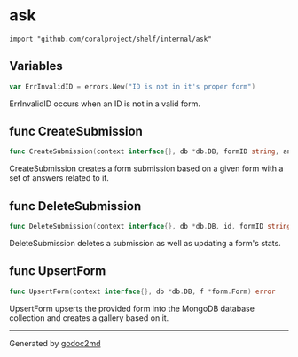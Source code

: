 
# ask
    import "github.com/coralproject/shelf/internal/ask"





## Variables
``` go
var ErrInvalidID = errors.New("ID is not in it's proper form")
```
ErrInvalidID occurs when an ID is not in a valid form.


## func CreateSubmission
``` go
func CreateSubmission(context interface{}, db *db.DB, formID string, answers []submission.AnswerInput) (*submission.Submission, error)
```
CreateSubmission creates a form submission based on a given form with a set
of answers related to it.


## func DeleteSubmission
``` go
func DeleteSubmission(context interface{}, db *db.DB, id, formID string) error
```
DeleteSubmission deletes a submission as well as updating a form's stats.


## func UpsertForm
``` go
func UpsertForm(context interface{}, db *db.DB, f *form.Form) error
```
UpsertForm upserts the provided form into the MongoDB database collection and
creates a gallery based on it.









- - -
Generated by [godoc2md](http://godoc.org/github.com/davecheney/godoc2md)